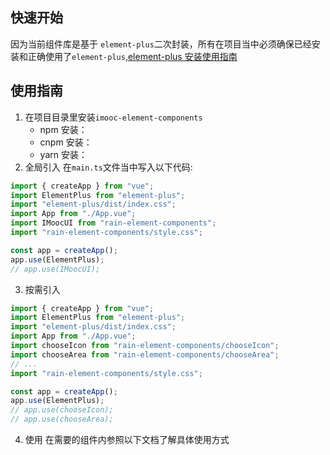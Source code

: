## 快速开始

因为当前组件库是基于 `element-plus`二次封装，所有在项目当中必须确保已经安装和正确使用了`element-plus`,[element-plus 安装使用指南](https://github.com/)

## 使用指南

1. 在项目目录里安装`imooc-element-components`
   - npm 安装：
   - cnpm 安装：
   - yarn 安装：
2. 全局引入
   在`main.ts`文件当中写入以下代码:

```js
import { createApp } from "vue";
import ElementPlus from "element-plus";
import "element-plus/dist/index.css";
import App from "./App.vue";
import IMoocUI from "rain-element-components";
import "rain-element-components/style.css";

const app = createApp();
app.use(ElementPlus);
// app.use(IMoocUI);
```

3. 按需引入

```js
import { createApp } from "vue";
import ElementPlus from "element-plus";
import "element-plus/dist/index.css";
import App from "./App.vue";
import chooseIcon from "rain-element-components/chooseIcon";
import chooseArea from "rain-element-components/chooseArea";
// ...
import "rain-element-components/style.css";

const app = createApp();
app.use(ElementPlus);
// app.use(chooseIcon);
// app.use(chooseArea);
```

4. 使用 在需要的组件内参照以下文档了解具体使用方式
